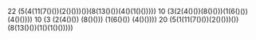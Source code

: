 22 (5(4(11(7()())(2()()))())(8(13()())(4()(1()()))))
10 (3(2(4()())(8()()))(1(6()())(4()())))
10 (3
   (2(4()())
     (8()()))
   (1(6()())
     (4()())))
20 (5(1(11(7()())(2()()))()) (8(13()())(1()(1()()))))
